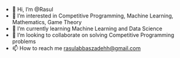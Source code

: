 - 👋 Hi, I’m @Rasul
- 👀 I’m interested in Competitive Programming, Machine Learning, Mathematics, Game Theory
- 🌱 I’m currently learning Machine Learning and Data Science
- 💞️ I’m looking to collaborate on solving Competitive Programming problems
- 📫 How to reach me rasulabbaszadehh@gmail.com
<!---
Rasul230405/Rasul230405 is a ✨ special ✨ repository because its `README.md` (this file) appears on your GitHub profile.
You can click the Preview link to take a look at your changes.
--->
